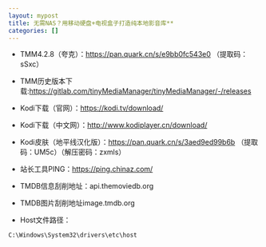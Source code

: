 ```yaml
---
layout: mypost
title: 无需NAS？用移动硬盘+电视盒子打造纯本地影音库**
categories: []
---
```


- TMM4.2.8（夸克）：<https://pan.quark.cn/s/e9bb0fc543e0> （提取码：sSxc）

- TMM历史版本下载:<https://gitlab.com/tinyMediaManager/tinyMediaManager/-/releases>

- Kodi下载（官网）：<https://kodi.tv/download/>

- Kodi下载（中文网）：<http://www.kodiplayer.cn/download/>

- Kodi皮肤（地平线汉化版）：<https://pan.quark.cn/s/3aed9ed99b6b> （提取码：UM5c）（解压密码：zxmls）

- 站长工具PING：<https://ping.chinaz.com/>

- TMDB信息刮削地址：api.themoviedb.org

- TMDB图片刮削地址image.tmdb.org

- Host文件路径：

```
C:\Windows\System32\drivers\etc\host
```